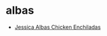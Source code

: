 # albas

 * [Jessica Albas Chicken Enchiladas](index/j/jessica-albas-chicken-enchiladas-232349.json)
